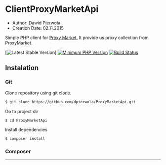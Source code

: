 # 	ClientProxyMarketApi
- Author: Dawid Pierwoła
- Creation Date: 02.11.2015

Simple PHP client for [Proxy Market.](http://www.proxymarket.pl/) It provide us proxy collection from ProxyMarket.


[![Latest Stable Version](https://img.shields.io/badge/ver.-1.0-blue.svg)]
[![Minimum PHP Version](https://img.shields.io/badge/php-%3E%3D%205.6-8892BF.svg)](https://php.net/)
[![Build Status](https://travis-ci.org/dpierwola/ProxyMarketApi.svg)](https://travis-ci.org/dpierwola/ProxyMarketApi)

## Instalation

### Git
Clone repository using git clone.

```bash
$ git clone https://github.com/dpierwola/ProxyMarketApi.git
```

Go to project dir

```bash
$ cd ProxyMarketApi
```

Install dependencies
```bash
$ composer install
```

### Composer 

-----------
